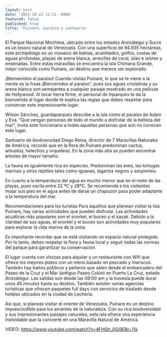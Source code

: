 ```yaml
---
layout: post
date: '2023-10-21 11:21 -0400'
featured: false
published: true
title: 'Puinare, paraíso y santuario'
---
```


El Parque Nacional Mochima, ubicado entre los estados Anzoátegui y Sucre es un tesoro natural de Venezuela. Con una superficie de 94.935 hectáreas, este archipiélago es un mosaico de bahías, acantilados, golfos, costas de aguas profundas, playas de arena blanca, arrecifes de coral, islas e islotes y ensenadas. Entre estas maravillas se encuentra la isla Chimana Grande, mejor conocida como Puinare, un destino que merece ser explorado.

¡Bienvenidos al paraíso!
Cuando visitas Puinare, lo que se te viene a la mente es la frase ¡Bienvenidos al paraíso”, pues sus aguas cristalinas y su arena blanca son semejantes a cualquier paisaje mostrado en una película de Hollywood. Al tocar tierra firme, el personal de Inparques te da la bienvenida al lugar donde te explica las reglas que debes respetar para conservar este impresionante lugar.

Wilson Sánchez, guardaparques describe a la isla como el paraíso de Adam y Eva. “Que vengan personas de todo el mundo a disfrutar de la belleza del mar”, invita este funcionario a todas aquellas personas que aún no conocen este lugar.

Santuario de biodiversidad
Diego Reina, director de 7 Maravillas Naturales de América, recordó que en la flora de Puinare predominan cactus, arbustos, helechos y orquídeas. En la zona más alta se pueden encontrar árboles de mayor tamaño.

La fauna es igualmente rica en especies. Predominan las aves, las tortugas marinas y otros reptiles tales como iguanas, lagartos negros y serpientes. 

En cuanto a la temperatura del agua es mucho menor que en el resto de las playas, pues oscila entre 22 ºC y 28ºC. Se recomienda a los visitantes mojar sus pies en el agua antes de darse un chapuzón para poder adaptarte a la temperatura del mar.

Recomendaciones para los turistas
Para aquellos que planean visitar la Isla Puinare, hay varias actividades que pueden disfrutar. Las actividades acuáticas más populares son el snorkel, el buceo y el kayak. Debido a la claridad de sus aguas, el snorkel y el buceo son actividades muy populares para explorar la vida marina de la zona.

Es importante recordar que se está visitando un espacio natural protegido. Por lo tanto, debes respetar la flora y fauna local y seguir todas las normas del parque para garantizar su conservación. 

El lugar cuenta con chozas para alquilar y un restaurante con Wifi que ofrece los mejores platos con un menú basado en pescado y mariscos. También hay baños públicos y peñeros que salen desde el embarcadero del Paseo de la Cruz y el Mar (antiguo Paseo Colón) en Puerto La Cruz, estado Anzoátegui. Las salidas son desde las 09:00 am y la travesía puede durar unos 45 minutos hasta su destino. También existen varias agencias turísticas que ofrecen paquetes full days con servicios de traslado desde hoteles ubicados en la ciudad de Lechería.

Así que, si planeas visitar el oriente de Venezuela, Puinare es un destino imprescindible para los amantes de la naturaleza. Con su rica biodiversidad y sus impresionantes paisajes naturales, esta isla ofrece una experiencia inolvidable que la convierte en una Maravilla Natural de América.

VIDEO:
https://www.youtube.com/watch?v=4FHQh_0Gj9E&t=11s 